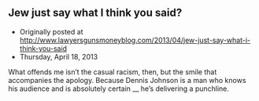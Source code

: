 ## Jew just say what I think you said?

 * Originally posted at http://www.lawyersgunsmoneyblog.com/2013/04/jew-just-say-what-i-think-you-said
 * Thursday, April 18, 2013

What offends me isn’t the casual racism, then, but the smile that accompanies the apology. Because Dennis Johnson is a man who knows his audience and is absolutely certain __ he’s delivering a punchline.